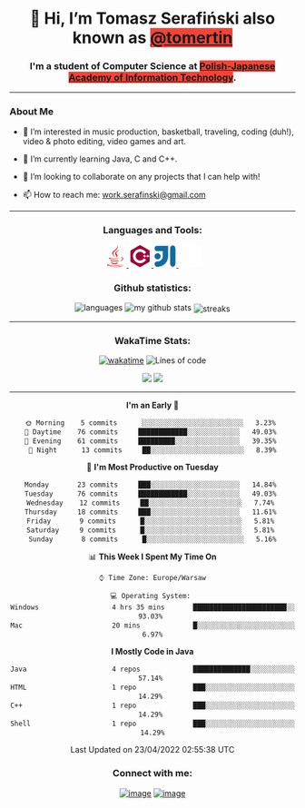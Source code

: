 <h1 align="center">👋 Hi, I’m Tomasz Serafiński also known as <a href="https://y.at/eyes.laughing.bang.headphone" style="background-color: #f44336"> @tomertin</a></h1>
<h3 align="center"> I'm a student of Computer Science at <a href="https://www.pja.edu.pl/en" style="background-color: #f44336">Polish-Japanese Academy of Information Technology</a>.</h3>

---

### About Me
<!-- <img align="right" width=200px height=200px src="https://24.media.tumblr.com/25ec1da1ceb3d8c59ff61abda466e66d/tumblr_ms7532YHD61sfs2qco1_500.gif"/> -->

- 👀 I’m interested in music production, basketball, traveling, coding (duh!), video & photo editing, video games and art.

- 🌱 I’m currently learning Java, C and C++.

- 💞️ I’m looking to collaborate on any projects that I can help with!

- 📫 How to reach me: work.serafinski@gmail.com

---

<h3 align="center">Languages and Tools:</h3>

<p align="center">
  <a href="https://java.com" target="_blank"> 
    <img src="https://raw.githubusercontent.com/devicons/devicon/master/icons/java/java-plain.svg" alt="java" width="40" height="40"/> 
  </a>
    <a href="https://isocpp.org/" target="_blank"> 
    <img src="https://raw.githubusercontent.com/devicons/devicon/master/icons/cplusplus/cplusplus-plain.svg" alt="cplusplus" width="40" height="40"/> 
  </a>
  <a href="https://www.jetbrains.com/idea/" target="_blank"> 
    <img src="https://raw.githubusercontent.com/devicons/devicon/master/icons/intellij/intellij-plain.svg" alt="intellij" width="40" height="40"/> 
  </a>
   <a href="https://github.com/" target="_blank"> 
    <img src="src/GitHub-Mark-Light-120px-plus.png" alt="github" width="40" height="40"/> 
  </a>
</p>



<div align="center">

<h3 align="center">Github statistics: </h3>
  <img height= "150" src="https://github-readme-stats.vercel.app/api?username=Tomertin&theme=dark&show_icons=true" alt="languages" />
  <img height= "150" src="https://github-readme-stats.vercel.app/api/top-langs/?username=Tomertin&layout=compact&theme=dark&l&langs_count=10" alt="my github stats" />
  <img align="center" src="https://github-readme-streak-stats.herokuapp.com/?user=Tomertin&theme=dark" alt="streaks" />
</div>

---

<h3 align="center">WakaTime Stats:</h3>
<div align="center">

[![wakatime](https://wakatime.com/badge/user/c88d1b82-ebdd-4842-ad45-93f471842103.svg)](https://wakatime.com/@c88d1b82-ebdd-4842-ad45-93f471842103)
![Lines of code](https://img.shields.io/badge/From%20Hello%20World%20I%27ve%20Written-190%20Thousand%20lines%20of%20code-blue)
</div>

<div align="center">

<img height= "300" src="https://wakatime.com/share/@tomertin/bf0c909e-ff5b-48dc-b5c8-9db0a2a07701.svg"/>
<img height= "300" src="https://wakatime.com/share/@tomertin/5e9cd917-109e-422c-bcd0-62b469b65408.svg"/>

</div>

---
<div align="center">

<!--START_SECTION:waka-->
**I'm an Early 🐤** 

```text
🌞 Morning    5 commits      ░░░░░░░░░░░░░░░░░░░░░░░░░   3.23% 
🌆 Daytime    76 commits     ████████████░░░░░░░░░░░░░   49.03% 
🌃 Evening    61 commits     █████████░░░░░░░░░░░░░░░░   39.35% 
🌙 Night      13 commits     ██░░░░░░░░░░░░░░░░░░░░░░░   8.39%

```
📅 **I'm Most Productive on Tuesday** 

```text
Monday       23 commits     ███░░░░░░░░░░░░░░░░░░░░░░   14.84% 
Tuesday      76 commits     ████████████░░░░░░░░░░░░░   49.03% 
Wednesday    12 commits     ██░░░░░░░░░░░░░░░░░░░░░░░   7.74% 
Thursday     18 commits     ███░░░░░░░░░░░░░░░░░░░░░░   11.61% 
Friday       9 commits      █░░░░░░░░░░░░░░░░░░░░░░░░   5.81% 
Saturday     9 commits      █░░░░░░░░░░░░░░░░░░░░░░░░   5.81% 
Sunday       8 commits      █░░░░░░░░░░░░░░░░░░░░░░░░   5.16%

```


📊 **This Week I Spent My Time On** 

```text
⌚︎ Time Zone: Europe/Warsaw

💻 Operating System: 
Windows                  4 hrs 35 mins       ███████████████████████░░   93.03% 
Mac                      20 mins             █░░░░░░░░░░░░░░░░░░░░░░░░   6.97%

```

**I Mostly Code in Java** 

```text
Java                     4 repos             ██████████████░░░░░░░░░░░   57.14% 
HTML                     1 repo              ███░░░░░░░░░░░░░░░░░░░░░░   14.29% 
C++                      1 repo              ███░░░░░░░░░░░░░░░░░░░░░░   14.29% 
Shell                    1 repo              ███░░░░░░░░░░░░░░░░░░░░░░   14.29%

```



 Last Updated on 23/04/2022 02:55:38 UTC
<!--END_SECTION:waka-->

</div>

<h3 align="center">Connect with me:</h3>
<div align="center">

[![image](https://img.shields.io/badge/LinkedIn-0077B5?style=for-the-badge&logo=linkedin&logoColor=white)](https://www.linkedin.com/in/tomasz-serafi%C5%84ski/)
[![image](https://img.shields.io/badge/Gmail-D14836?style=for-the-badge&logo=gmail&logoColor=white)](mailto:work.serafinski@gmail.com)

</div>
